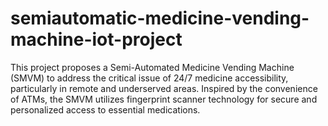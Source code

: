 # semiautomatic-medicine-vending-machine-iot-project
This project proposes a Semi-Automated Medicine Vending Machine (SMVM) to address the critical issue of 24/7 medicine accessibility, particularly in remote and underserved areas. Inspired by the convenience of ATMs, the SMVM utilizes fingerprint scanner technology for secure and personalized access to essential medications.

